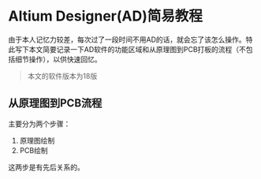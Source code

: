 # Altium Designer(AD)简易教程



由于本人记忆力较差，每次过了一段时间不用AD的话，就会忘了该怎么操作。特此写下本文简要记录一下AD软件的功能区域和从原理图到PCB打板的流程（不包括细节操作），以供快速回忆。

> 本文的软件版本为18版



## 从原理图到PCB流程

主要分为两个步骤：

1. 原理图绘制
2. PCB绘制

这两步是有先后关系的。

